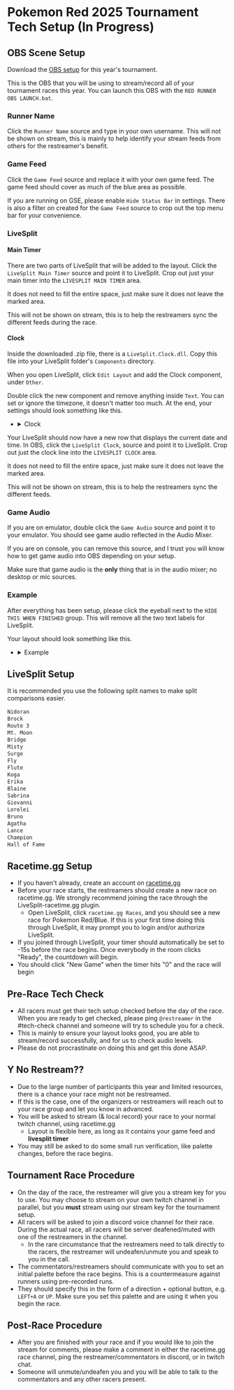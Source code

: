 # Pokemon Red 2025 Tournament Tech Setup (In Progress)

## OBS Scene Setup
Download the [OBS setup](https://github.com/hwangbro/RedTournament/releases/download/v1/RED25_RUNNER_OBS.zip) for this year's tournament.

This is the OBS that you will be using to stream/record all of your tournament races this year. You can launch this OBS with the `RED RUNNER OBS LAUNCH.bat`.

### Runner Name
Click the `Runner Name` source and type in your own username. This will not be shown on stream, this is mainly to help identify your stream feeds from others for the restreamer's benefit.

### Game Feed
Click the `Game Feed` source and replace it with your own game feed. The game feed should cover as much of the blue area as possible.

If you are running on GSE, please enable `Hide Status Bar` in settings. There is also a filter on created for the `Game Feed` source to crop out the top menu bar for your convenience.

### LiveSplit

#### Main Timer
There are two parts of LiveSplit that will be added to the layout. Click the `LiveSplit Main Timer` source and point it to LiveSplit. Crop out just your main timer into the `LIVESPLIT MAIN TIMER` area.

It does not need to fill the entire space, just make sure it does not leave the marked area.

This will not be shown on stream, this is to help the restreamers sync the different feeds during the race.

#### Clock
Inside the downloaded .zip file, there is a `LiveSplit.Clock.dll`. Copy this file into your LiveSplit folder's `Components` directory.

When you open LiveSplit, click `Edit Layout` and add the Clock component, under `Other`.

Double click the new component and remove anything inside `Text`. You can set or ignore the timezone, it doesn't matter too much. At the end, your settings should look something like this.

- <details><summary>Clock</summary>
    <img src="images/livesplit_clock_settings.png">
  </details>

Your LiveSplit should now have a new row that displays the current date and time. In OBS, click the `LiveSplit Clock`, source and point it to LiveSplit. Crop out just the clock line into the `LIVESPLIT CLOCK` area.

It does not need to fill the entire space, just make sure it does not leave the marked area.

This will not be shown on stream, this is to help the restreamers sync the different feeds.

### Game Audio
If you are on emulator, double click the `Game Audio` source and point it to your emulator. You should see game audio reflected in the Audio Mixer.

If you are on console, you can remove this source, and I trust you will know how to get game audio into OBS depending on your setup.

Make sure that game audio is the **only** thing that is in the audio mixer; no desktop or mic sources.

### Example
After everything has been setup, please click the eyeball next to the `HIDE THIS WHEN FINISHED` group. This will remove all the two text labels for LiveSplit.

Your layout should look something like this.

- <details><summary>Example</summary>
    <img src="images/obs_preview_example.png">
  </details>


## LiveSplit Setup
It is recommended you use the following split names to make split comparisons easier.

```
Nidoran
Brock
Route 3
Mt. Moon
Bridge
Misty
Surge
Fly
Flute
Koga
Erika
Blaine
Sabrina
Giovanni
Lorelei
Bruno
Agatha
Lance
Champion
Hall of Fame
```

## Racetime.gg Setup
- If you haven't already, create an account on [racetime.gg](https://racetime.gg/)
- Before your race starts, the restreamers should create a new race on racetime.gg. We strongly recommend joining the race through the LiveSplit-racetime.gg plugin.
    - Open LiveSplit, click `racetime.gg Races`, and you should see a new race for Pokemon Red/Blue. If this is your first time doing this through LiveSplit, it may prompt you to login and/or authorize LiveSplit.
- If you joined through LiveSplit, your timer should automatically be set to -15s before the race begins. Once everybody in the room clicks "Ready", the countdown will begin.
- You should click "New Game" when the timer hits "0" and the race will begin

## Pre-Race Tech Check
- All racers must get their tech setup checked before the day of the race. When you are ready to get checked, please ping `@restreamer` in the #tech-check channel and someone will try to schedule you for a check.
- This is mainly to ensure your layout looks good, you are able to stream/record successfully, and for us to check audio levels.
- Please do not procrastinate on doing this and get this done ASAP.

## Y No Restream??
- Due to the large number of participants this year and limited resources, there is a chance your race might not be restreamed.
- If this is the case, one of the organizers or restreamers will reach out to your race group and let you know in advanced.
- You will be asked to stream (& local record) your race to your normal twitch channel, using racetime.gg
    - Layout is flexible here, as long as it contains your game feed and **livesplit timer**
- You may still be asked to do some small run verification, like palette changes, before the race begins.

## Tournament Race Procedure
- On the day of the race, the restreamer will give you a stream key for you to use. You may choose to stream on your own twitch channel in parallel, but you **must** stream using our stream key for the tournament setup.
- All racers will be asked to join a discord voice channel for their race. During the actual race, all racers will be server deafened/muted with one of the restreamers in the channel.
    - In the rare circumstance that the restreamers need to talk directly to the racers, the restreamer will undeafen/unmute you and speak to you in the call.
- The commentators/restreamers should communicate with you to set an initial palette before the race begins. This is a countermeasure against runners using pre-recorded runs.
- They should specify this in the form of a direction + optional button, e.g. `LEFT+A` or `UP`. Make sure you set this palette and are using it when you begin the race.

## Post-Race Procedure
- After you are finished with your race and if you would like to join the stream for comments, please make a comment in either the racetime.gg race channel, ping the restreamer/commentators in discord, or in twitch chat.
- Someone will unmute/undeafen you and you will be able to talk to the commentators and any other racers present.

